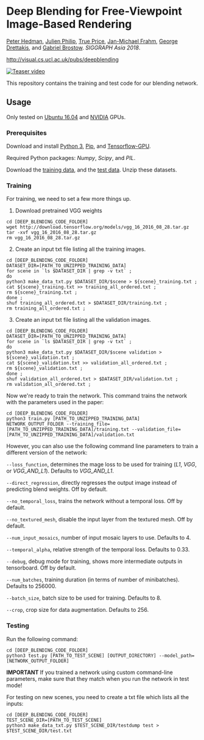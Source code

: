 # Deep Blending for Free-Viewpoint Image-Based Rendering
[Peter Hedman](http://www.phogzone.com), 
[Julien Philip](https://www-sop.inria.fr/members/Julien.Philip), 
[True Price](https://www.cs.unc.edu/~jtprice), 
[Jan-Michael Frahm](http://frahm.web.unc.edu),
[George Drettakis](https://www-sop.inria.fr/members/George.Drettakis), and
[Gabriel Brostow](http://www0.cs.ucl.ac.uk/staff/G.Brostow). *SIGGRAPH Asia 2018*.

http://visual.cs.ucl.ac.uk/pubs/deepblending

<a href="http://www.youtube.com/watch?feature=player_embedded&v=F1g7PAZ9cI4
" target="_blank"><img src="http://img.youtube.com/vi/F1g7PAZ9cI4/0.jpg" 
alt="Teaser video" /></a>


This repository contains the training and test code for our blending network.

## Usage

Only tested on [Ubuntu 16.04](http://releases.ubuntu.com/16.04/) and [NVIDIA](http://www.nvidia.com) GPUs. 

### Prerequisites

Download and install [Python 3](https://www.python.org/download/releases/3.0/), [Pip](https://pip.pypa.io/en/stable/installing/), and [Tensorflow-GPU](https://www.tensorflow.org/install/gpu).

Required Python packages: *Numpy*, *Scipy*, and *PIL*.

Download the [training data](https://repo-sam.inria.fr/fungraph/deep-blending/data/DeepBlendingTrainingData.zip), and the [test data](https://repo-sam.inria.fr/fungraph/deep-blending/data/DeepBlendingTestDataAndResults.zip). Unzip these datasets.

### Training

For training, we need to set a few more things up.

1) Download pretrained VGG weights
```
cd [DEEP_BLENDING_CODE_FOLDER]
wget http://download.tensorflow.org/models/vgg_16_2016_08_28.tar.gz
tar -xvf vgg_16_2016_08_28.tar.gz
rm vgg_16_2016_08_28.tar.gz
```

2) Create an input txt file listing all the training images.
```
cd [DEEP_BLENDING_CODE_FOLDER]
DATASET_DIR=[PATH_TO_UNZIPPED_TRAINING_DATA]
for scene in `ls $DATASET_DIR | grep -v txt` ; 
do
python3 make_data_txt.py $DATASET_DIR/$scene > ${scene}_training.txt ; 
cat ${scene}_training.txt >> training_all_ordered.txt ; 
rm ${scene}_training.txt ;
done ;
shuf training_all_ordered.txt > $DATASET_DIR/training.txt ;
rm training_all_ordered.txt ;
```

3) Create an input txt file listing all the validation images.
```
cd [DEEP_BLENDING_CODE_FOLDER]
DATASET_DIR=[PATH_TO_UNZIPPED_TRAINING_DATA]
for scene in `ls $DATASET_DIR | grep -v txt` ; 
do
python3 make_data_txt.py $DATASET_DIR/$scene validation > ${scene}_validation.txt ;
cat ${scene}_validation.txt >> validation_all_ordered.txt ;
rm ${scene}_validation.txt ;
done ;
shuf validation_all_ordered.txt > $DATASET_DIR/validation.txt ;
rm validation_all_ordered.txt ;
```

Now we're ready to train the network. This command trains the network with the parameters used in the paper:
```
cd [DEEP_BLENDING_CODE_FOLDER]
python3 train.py [PATH_TO_UNZIPPED_TRAINING_DATA] NETWORK_OUTPUT_FOLDER --training_file=[PATH_TO_UNZIPPED_TRAINING_DATA]/training.txt --validation_file=[PATH_TO_UNZIPPED_TRAINING_DATA]/validation.txt
```

However, you can also use the following command line parameters to train a different version of the network:

`--loss_function`,
 determines the mage loss to be used for training (*L1*, *VGG*, or *VGG_AND_L1*). Defaults to *VGG_AND_L1*.

`--direct_regression`,
directly regresses the output image instead of predicting blend weights. Off by default.

`--no_temporal_loss`,
trains the network without a temporal loss. Off by default.

`--no_textured_mesh`,
disable the input layer from the textured mesh. Off by default.

`--num_input_mosaics`,
number of input mosaic layers to use. Defaults to 4.

`--temporal_alpha`,
relative strength of the temporal loss. Defaults to 0.33.

`--debug`,
debug mode for training, shows more intermediate outputs in tensorboard. Off by default.

`--num_batches`,
training duration (in terms of number of minibatches). Defaults to 256000.

`--batch_size`,
batch size to be used for training. Defaults to 8.

`--crop`,
crop size for data augmentation. Defaults to 256.


### Testing

Run the following command:
```
cd [DEEP_BLENDING_CODE_FOLDER]
python3 test.py [PATH_TO_TEST_SCENE] [OUTPUT_DIRECTORY] --model_path=[NETWORK_OUTPUT_FOLDER]
```

**IMPORTANT** If you trained a network using custom command-line parameters, make sure that they match when you run the network in test mode!

For testing on new scenes, you need to create a txt file which lists all the inputs:
```
cd [DEEP_BLENDING_CODE_FOLDER]
TEST_SCENE_DIR=[PATH_TO_TEST_SCENE]
python3 make_data_txt.py $TEST_SCENE_DIR/testdump test > $TEST_SCENE_DIR/test.txt
```
